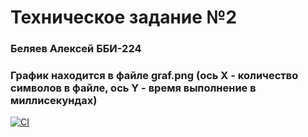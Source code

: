 # Техническое задание №2
### Беляев Алексей ББИ-224
### График находится в файле graf.png (ось X - количество символов в файле, ось Y - время выполнение в миллисекундах)
[![CI](https://github.com/belyavlcg/tp_hse_hw_2/actions/workflows/python-app.yml/badge.svg)](https://github.com/belyavlcg/tp_hse_hw_2/actions/workflows/python-app.yml)
